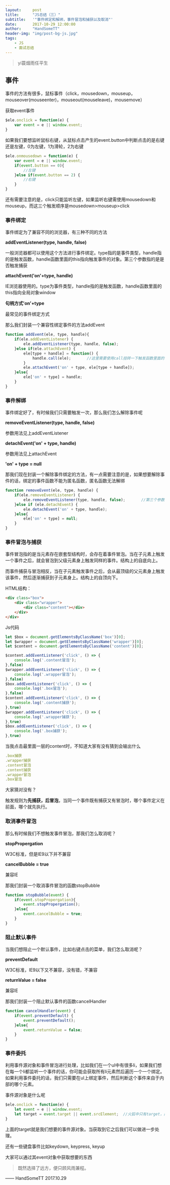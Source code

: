 ```yaml
---
layout:     post
title:      "JS总结（三）"
subtitle:	'"事件绑定和解绑，事件冒泡和捕获以及取消"'
date:       2017-10-29 12:00:00
author:     "HandSomeTT"
header-img: "img/post-bg-js.jpg"
tags:
    - JS
    - 面试总结
---
```



>yi蓑烟雨任平生



## 事件

事件的方法有很多，鼠标事件（click，mousedown，mouseup，mouseover(mouseenter)，mouseout(mouseleave)，mousemove）

获取event事件

```js
$ele.onclick = function(e) {
	var event = e || window.event;
}
```

如果我们要想监听鼠标右键，从鼠标点击产生的event.button中判断点击的是右键还是左键，0为左键，1为滑轮，2为右键

```js
$ele.onmousedown = function(e) {
	var event = e || window.event;
	if(event.button == 0){
		//左键
	}else if(event.button == 2) {
		//右键
	}
}
```

还有需要注意的是，click只能监听左键，如果监听右键需使用mousedown和mouseup，而这三个触发顺序是mousedown>mouseup>click


### 事件绑定

事件绑定为了兼容不同的浏览器，有三种不同的方法

**addEventListener(type, handle, false)**

一般浏览器都可以使用这个方法进行事件绑定。type指的是事件类型，handle指的是触发函数，handle函数里面的this指向触发事件的对象。第三个参数指的是是否触发捕获

**attachEvent('on'+type, handle)**

IE浏览器使用的。type为事件类型，handle指的是触发函数，handle函数里面的this指向全局对象window

**句柄方式'on'+type**

最常见的事件绑定方式


那么我们封装一个兼容性绑定事件的方法addEvent

```js
function addEvent(ele, type, handle){
	if(ele.addEventListener) {
		ele.addEventListener(type, handle, false);
	}else if(ele.attachEvent) {
		ele[type + handle] = function() {
			handle.call(ele);		//这里需要使用call扭转一下触发函数里面的this指向，将其指向ele
		}
		ele.attachEvent('on' + type, ele[type + handle]);
	}else{
		ele['on' + type] = handle;
	}
}
```

### 事件解绑

事件绑定好了，有时候我们只需要触发一次，那么我们怎么解除事件呢

**removeEventListener(type, handle, false)**

参数用法见上addEventListener

**detachEvent('on' + type, handle)**

参数用法见上attachEvent

**'on' + type = null**


那我们现在封装一个解除事件绑定的方法，有一点需要注意的是，如果想要解除事件的话，绑定的事件函数不能为匿名函数，匿名函数无法解绑

```js
function removeEvent(ele, type, handle) {
	if(ele.removeEventListener) {
		ele.removeEventListener(type, handle, false);		//第三个参数需与绑定事件的第三个参数相同
	}else if (ele.detachEvent) {
		ele.detachEvent('on' + type, handle);
	}else{
		ele['on' + type] = null;
	}
}
```


### 事件冒泡与捕获

事件冒泡指的是当元素存在嵌套型结构时，会存在着事件冒泡。当在子元素上触发一个事件之后，就会冒泡到父级元素身上触发同样的事件。结构上的自底向上。

而事件捕获与冒泡相反，当在子元素触发事件之后，会从最顶级的父元素身上触发该事件，然后逐渐捕获到子元素身上。结构上的自顶向下。


HTML结构：

```html
<div class="box">
	<div class="wrapper">
		<div class="content"></div>
	</div>
</div>
```

Js代码

```js
let $box = document.getElementsByClassName('box')[0];
let $wrapper = document.getElementsByClassName('wrapper')[0];
let $content = document.getElementsByClassName('content')[0];

$content.addEventListener('click', () => {
	console.log('.content冒泡');
},false)
$wrapper.addEventListener('click', () => {
	console.log('.wrapper冒泡');
},false)
$box.addEventListener('click', () => {
	console.log('.box冒泡');
},false)
$content.addEventListener('click', () => {
	console.log('.content捕获');
},true)
$wrapper.addEventListener('click', () => {
	console.log('.wrapper捕获');
},true)
$box.addEventListener('click', () => {
	console.log('.box捕获');
},true)
```

当我点击最里面一层的content时，不知道大家有没有猜到会输出什么

```js
.box捕获
.wrapper捕获
.content冒泡
.content捕获
.wrapper冒泡
.box冒泡
```

大家猜对没有？

触发规则为**先捕获，后冒泡**，当同一个事件既有捕获又有冒泡时，哪个事件定义在前面，哪个就先执行。


### 取消事件冒泡

那么有时候我们不想触发事件冒泡，那我们怎么取消呢？

**stopPropergation**

W3C标准，但是IE9以下并不兼容

**cancelBubble = true**

兼容IE

那我们封装一个取消事件冒泡的函数stopBubble

```js
function stopBubble(event) {
	if(event.stopPropergation){
		event.stopPropergation();
	}else{
		event.cancelBubble = true;
	}
}
```


### 阻止默认事件

当我们想阻止一个默认事件，比如右键点击的菜单，我们怎么取消呢？

**preventDefault**

W3C标准，IE9以下又不兼容，没有错，不兼容

**returnValue = false**

兼容IE

那我们封装一个阻止默认事件的函数cancelHandler

```js
function cancelHandler(event) {
	if(event.preventDefault) {
		event.preventDefault();
	}else{
		event.returnValue = false;
	}
}
```


### 事件委托

利用事件源对象和事件冒泡进行处理，比如我们在一个ul中有很多li，如果我们想在每一个li都监听一个事件的话，你可能会获取所有li元素然后遍历一个一个绑定。如果利用事件委托的话，我们只需要在ul上绑定事件，然后判断这个事件来自于内部的哪个元素。

事件源对象是什么呢

```js
$ele.onclick = function(e) {
	let event = e || window.event;
	let target = event.target || event.srcElement;	//火狐中只有target，而IE中只有srcElement，这里做兼容处理
}
```

上面的target就是我们想要的事件源对象。当获取到它之后我们可以做进一步处理。


还有一些键盘事件比如keydown, keypress, keyup

大家可以通过其event对象中获取想要的东西




>既然选择了远方，便只顾风雨兼程。

—— HandSomeTT 2017.10.29